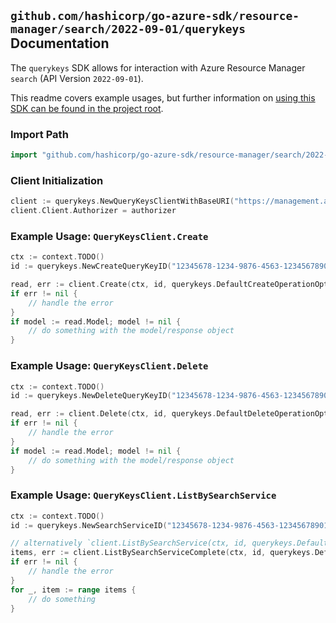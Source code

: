 
## `github.com/hashicorp/go-azure-sdk/resource-manager/search/2022-09-01/querykeys` Documentation

The `querykeys` SDK allows for interaction with Azure Resource Manager `search` (API Version `2022-09-01`).

This readme covers example usages, but further information on [using this SDK can be found in the project root](https://github.com/hashicorp/go-azure-sdk/tree/main/docs).

### Import Path

```go
import "github.com/hashicorp/go-azure-sdk/resource-manager/search/2022-09-01/querykeys"
```


### Client Initialization

```go
client := querykeys.NewQueryKeysClientWithBaseURI("https://management.azure.com")
client.Client.Authorizer = authorizer
```


### Example Usage: `QueryKeysClient.Create`

```go
ctx := context.TODO()
id := querykeys.NewCreateQueryKeyID("12345678-1234-9876-4563-123456789012", "example-resource-group", "searchServiceName", "createQueryKeyName")

read, err := client.Create(ctx, id, querykeys.DefaultCreateOperationOptions())
if err != nil {
	// handle the error
}
if model := read.Model; model != nil {
	// do something with the model/response object
}
```


### Example Usage: `QueryKeysClient.Delete`

```go
ctx := context.TODO()
id := querykeys.NewDeleteQueryKeyID("12345678-1234-9876-4563-123456789012", "example-resource-group", "searchServiceName", "deleteQueryKeyName")

read, err := client.Delete(ctx, id, querykeys.DefaultDeleteOperationOptions())
if err != nil {
	// handle the error
}
if model := read.Model; model != nil {
	// do something with the model/response object
}
```


### Example Usage: `QueryKeysClient.ListBySearchService`

```go
ctx := context.TODO()
id := querykeys.NewSearchServiceID("12345678-1234-9876-4563-123456789012", "example-resource-group", "searchServiceName")

// alternatively `client.ListBySearchService(ctx, id, querykeys.DefaultListBySearchServiceOperationOptions())` can be used to do batched pagination
items, err := client.ListBySearchServiceComplete(ctx, id, querykeys.DefaultListBySearchServiceOperationOptions())
if err != nil {
	// handle the error
}
for _, item := range items {
	// do something
}
```
